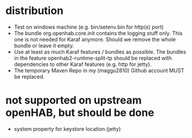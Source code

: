 # distribution

* Test on windows machine (e.g. bin/setenv.bin for http(s) port)
* The bundle org.openhab.core.init contains the logging stuff only. This one is
  not needed for Karaf anymore. Should we remove the whole bundle or leave it
  empty.
* Use at least as much Karaf features / bundles as possible.
  The bundles in the feature openhab2-runtime-split-tp should be replaced with
  dependencies to other Karaf features (e.g. http for jetty).
* The temporary Maven Repo in my (maggu2810) Github account MUST be replaced.

# not supported on upstream openHAB, but should be done
* system property for keystore location (jetty)
